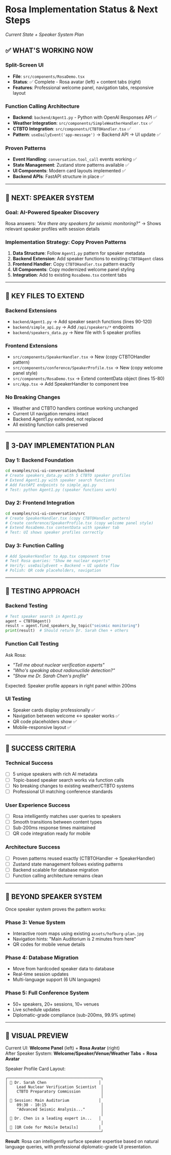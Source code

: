 # Rosa Implementation Status & Next Steps
*Current State + Speaker System Plan*

## ✅ **WHAT'S WORKING NOW**

### **Split-Screen UI** 
- **File**: `src/components/RosaDemo.tsx`
- **Status**: ✅ Complete - Rosa avatar (left) + content tabs (right)
- **Features**: Professional welcome panel, navigation tabs, responsive layout

### **Function Calling Architecture**
- **Backend**: `backend/Agent1.py` - Python with OpenAI Responses API ✅
- **Weather Integration**: `src/components/SimpleWeatherHandler.tsx` ✅ 
- **CTBTO Integration**: `src/components/CTBTOHandler.tsx` ✅
- **Pattern**: `useDailyEvent('app-message')` → Backend API → UI update ✅

### **Proven Patterns**
- **Event Handling**: `conversation.tool_call` events working ✅
- **State Management**: Zustand store patterns available ✅
- **UI Components**: Modern card layouts implemented ✅
- **Backend APIs**: FastAPI structure in place ✅

---

## 🎯 **NEXT: SPEAKER SYSTEM** 

### **Goal**: AI-Powered Speaker Discovery
Rosa answers: *"Are there any speakers for seismic monitoring?"* 
→ Shows relevant speaker profiles with session details

### **Implementation Strategy**: Copy Proven Patterns
1. **Data Structure**: Follow `Agent1.py` pattern for speaker metadata
2. **Backend Extension**: Add speaker functions to existing `CTBTOAgent` class  
3. **Frontend Handler**: Copy `CTBTOHandler.tsx` pattern exactly
4. **UI Components**: Copy modernized welcome panel styling
5. **Integration**: Add to existing `RosaDemo.tsx` content tabs

---

## 📁 **KEY FILES TO EXTEND**

### **Backend Extensions**
- `backend/Agent1.py` → Add speaker search functions (lines 90-120)
- `backend/simple_api.py` → Add `/api/speakers/*` endpoints  
- `backend/speakers_data.py` → New file with 5 speaker profiles

### **Frontend Extensions**  
- `src/components/SpeakerHandler.tsx` → New (copy CTBTOHandler pattern)
- `src/components/conference/SpeakerProfile.tsx` → New (copy welcome panel style)
- `src/components/RosaDemo.tsx` → Extend contentData object (lines 15-80)
- `src/App.tsx` → Add SpeakerHandler to component tree

### **No Breaking Changes**
- Weather and CTBTO handlers continue working unchanged
- Current UI navigation remains intact  
- Backend Agent1.py extended, not replaced
- All existing function calls preserved

---

## 🚀 **3-DAY IMPLEMENTATION PLAN**

### **Day 1: Backend Foundation**
```bash
cd examples/cvi-ui-conversation/backend
# Create speakers_data.py with 5 CTBTO speaker profiles
# Extend Agent1.py with speaker search functions
# Add FastAPI endpoints to simple_api.py
# Test: python Agent1.py (speaker functions work)
```

### **Day 2: Frontend Integration** 
```bash
cd examples/cvi-ui-conversation/src
# Create SpeakerHandler.tsx (copy CTBTOHandler pattern)
# Create conference/SpeakerProfile.tsx (copy welcome panel style)  
# Extend RosaDemo.tsx contentData with speaker tab
# Test: UI shows speaker profiles correctly
```

### **Day 3: Function Calling**
```bash
# Add SpeakerHandler to App.tsx component tree
# Test Rosa queries: "Show me nuclear experts"
# Verify: useDailyEvent → Backend → UI update flow
# Polish: QR code placeholders, navigation
```

---

## 🧪 **TESTING APPROACH**

### **Backend Testing**
```python
# Test speaker search in Agent1.py
agent = CTBTOAgent()
result = agent.find_speakers_by_topic("seismic monitoring")
print(result)  # Should return Dr. Sarah Chen + others
```

### **Function Call Testing**  
Ask Rosa:
- *"Tell me about nuclear verification experts"*
- *"Who's speaking about radionuclide detection?"*  
- *"Show me Dr. Sarah Chen's profile"*

Expected: Speaker profile appears in right panel within 200ms

### **UI Testing**
- Speaker cards display professionally ✅
- Navigation between welcome ↔ speaker works ✅  
- QR code placeholders show ✅
- Mobile-responsive layout ✅

---

## 🎯 **SUCCESS CRITERIA**

### **Technical Success**
- [ ] 5 unique speakers with rich AI metadata
- [ ] Topic-based speaker search works via function calls
- [ ] No breaking changes to existing weather/CTBTO systems
- [ ] Professional UI matching conference standards

### **User Experience Success**  
- [ ] Rosa intelligently matches user queries to speakers
- [ ] Smooth transitions between content types
- [ ] Sub-200ms response times maintained
- [ ] QR code integration ready for mobile

### **Architecture Success**
- [ ] Proven patterns reused exactly (CTBTOHandler → SpeakerHandler)  
- [ ] Zustand state management follows existing patterns
- [ ] Backend scalable for database migration
- [ ] Function calling architecture remains clean

---

## 🔄 **BEYOND SPEAKER SYSTEM**

Once speaker system proves the pattern works:

### **Phase 3: Venue System**  
- Interactive room maps using existing `assets/hofburg-plan.jpg`
- Navigation hints: "Main Auditorium is 2 minutes from here"
- QR codes for mobile venue details

### **Phase 4: Database Migration**
- Move from hardcoded speaker data to database
- Real-time session updates  
- Multi-language support (6 UN languages)

### **Phase 5: Full Conference System**
- 50+ speakers, 20+ sessions, 10+ venues
- Live schedule updates
- Diplomatic-grade compliance (sub-200ms, 99.9% uptime)

---

## 🎨 **VISUAL PREVIEW**

Current UI: **Welcome Panel** (left) + **Rosa Avatar** (right)  
After Speaker System: **Welcome/Speaker/Venue/Weather Tabs** + **Rosa Avatar**

Speaker Profile Card Layout:
```
┌─────────────────────────────────────────┐
│ 👤 Dr. Sarah Chen                       │
│    Lead Nuclear Verification Scientist  │
│    CTBTO Preparatory Commission         │
│                                         │
│ 📅 Session: Main Auditorium             │
│    09:30 - 10:15                        │
│    "Advanced Seismic Analysis..."       │
│                                         │
│ 📖 Dr. Chen is a leading expert in...   │
│                                         │
│ 📱 [QR Code for Mobile Details]         │
└─────────────────────────────────────────┘
```

**Result**: Rosa can intelligently surface speaker expertise based on natural language queries, with professional diplomatic-grade UI presentation. 